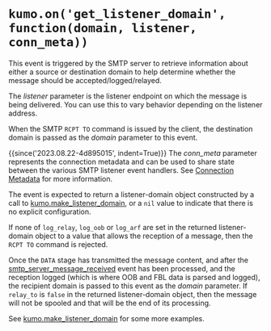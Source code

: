 # `kumo.on('get_listener_domain', function(domain, listener, conn_meta))`

This event is triggered by the SMTP server to retrieve information about
either a source or destination domain to help determine whether the message
should be accepted/logged/relayed.

The *listener* parameter is the listener endpoint on which the message
is being delivered.  You can use this to vary behavior depending on the
listener address.

When the SMTP `RCPT TO` command is issued by the client, the destination
domain is passed as the *domain* parameter to this event.

{{since('2023.08.22-4d895015', indent=True)}}
    The *conn_meta* parameter represents the connection metadata and
    can be used to share state between the various SMTP listener
    event handlers. See [Connection Metadata](../connectionmeta.md)
    for more information.

The event is expected to return a listener-domain object constructed
by a call to [kumo.make_listener_domain](../kumo/make_listener_domain/index.md),
or a `nil` value to indicate that there is no explicit configuration.

If none of `log_relay`, `log_oob` or `log_arf` are set in the returned
listener-domain object to a value that allows the reception of a message, then
the `RCPT TO` command is rejected.

Once the `DATA` stage has transmitted the message content, and after the
[smtp_server_message_received](../events/smtp_server_message_received.md) event
has been processed, and the reception logged (which is where OOB and FBL data
is parsed and logged), the recipient domain is passed to this event as the
*domain* parameter. If `relay_to` is `false` in the returned listener-domain
object, then the message will not be spooled and that will be the end of its
processing.

See [kumo.make_listener_domain](../kumo/make_listener_domain/index.md) for some more
examples.
